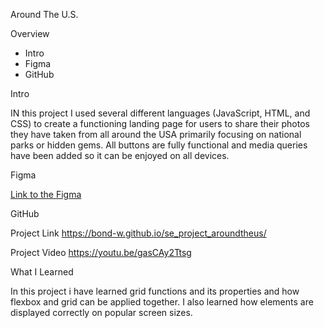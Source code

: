 Around The U.S.

Overview

* Intro  
* Figma   
* GitHub

Intro

IN this project I used several different languages (JavaScript, HTML, and CSS) to create a functioning landing page for users to share their photos they have taken from all around the USA primarily focusing on national parks or hidden gems. All buttons are fully functional and media queries have been added so it can be enjoyed on all devices.

Figma

[Link to the Figma](https://www.figma.com/design/ii4xxsJ0ghevUOcssTlHZv/Sprint-3%3A-Around-the-US?node-id=0-1&t=SO8lTDM3n8QnIZLT-0)

GitHub

Project Link https://bond-w.github.io/se_project_aroundtheus/

Project Video https://youtu.be/gasCAy2Ttsg

What I Learned

In this project i have learned grid functions and its properties and how flexbox and grid can be applied together. I also learned how elements are displayed correctly on popular screen sizes. 